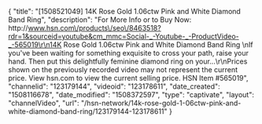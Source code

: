 {
    "title": "[1508521049] 14K Rose Gold 1.06ctw Pink and White Diamond Band Ring",
    "description": "For More Info or to Buy Now: http:\/\/www.hsn.com\/products\/seo\/8463518?rdr=1&sourceid=youtube&cm_mmc=Social-_-Youtube-_-ProductVideo-_-565019\r\n14K Rose Gold 1.06ctw Pink and White Diamond Band Ring \nIf you've been waiting for something exquisite to cross your path, raise your hand. Then put this delightfully feminine diamond ring on your...\r\nPrices shown on the previously recorded video may not represent the current price.  View hsn.com to view the current selling price. HSN Item #565019",
    "channelid": "123179144",
    "videoid": "123178611",
    "date_created": "1508116678",
    "date_modified": "1508372597",
    "type": "captivate",
    "layout": "channelVideo",
    "url": "\/hsn-network\/14k-rose-gold-1-06ctw-pink-and-white-diamond-band-ring\/123179144-123178611"
}